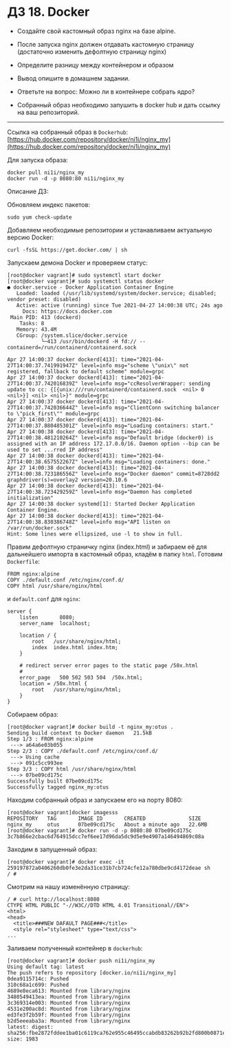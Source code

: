 # ДЗ 18. Docker
* Создайте свой кастомный образ nginx на базе alpine.

* После запуска nginx должен отдавать кастомную страницу (достаточно изменить дефолтную страницу nginx)

* Определите разницу между контейнером и образом

* Вывод опишите в домашнем задании.

* Ответьте на вопрос: Можно ли в контейнере собрать ядро?

* Собранный образ необходимо запушить в docker hub и дать ссылку на ваш репозиторий.
---
Ссылка на собранный образ в `Dockerhub`: [https://hub.docker.com/repository/docker/ni1i/nginx_my](https://hub.docker.com/repository/docker/ni1i/nginx_my)

Для запуска образа:
```
docker pull ni1i/nginx_my
docker run -d -p 8080:80 ni1i/nginx_my
```

Описание ДЗ:

Обновляем индекс пакетов:
```
sudo yum check-update
```
Добавляем необходимые репозитории и устанавливаем актуальную версию Docker:
```
curl -fsSL https://get.docker.com/ | sh
```
Запускаем демона Docker и проверяем статус:
```
[root@docker vagrant]# sudo systemctl start docker
[root@docker vagrant]# sudo systemctl status docker
● docker.service - Docker Application Container Engine
   Loaded: loaded (/usr/lib/systemd/system/docker.service; disabled; vendor preset: disabled)
   Active: active (running) since Tue 2021-04-27 14:00:38 UTC; 24s ago
     Docs: https://docs.docker.com
 Main PID: 413 (dockerd)
    Tasks: 8
   Memory: 43.4M
   CGroup: /system.slice/docker.service
           └─413 /usr/bin/dockerd -H fd:// --containerd=/run/containerd/containerd.sock

Apr 27 14:00:37 docker dockerd[413]: time="2021-04-27T14:00:37.741991947Z" level=info msg="scheme \"unix\" not registered, fallback to default scheme" module=grpc
Apr 27 14:00:37 docker dockerd[413]: time="2021-04-27T14:00:37.742016839Z" level=info msg="ccResolverWrapper: sending update to cc: {[{unix:///run/containerd/containerd.sock  <nil> 0 <nil>}] <nil> <nil>}" module=grpc
Apr 27 14:00:37 docker dockerd[413]: time="2021-04-27T14:00:37.742036644Z" level=info msg="ClientConn switching balancer to \"pick_first\"" module=grpc
Apr 27 14:00:37 docker dockerd[413]: time="2021-04-27T14:00:37.880485301Z" level=info msg="Loading containers: start."
Apr 27 14:00:38 docker dockerd[413]: time="2021-04-27T14:00:38.481210264Z" level=info msg="Default bridge (docker0) is assigned with an IP address 172.17.0.0/16. Daemon option --bip can be used to set ...rred IP address"
Apr 27 14:00:38 docker dockerd[413]: time="2021-04-27T14:00:38.657552267Z" level=info msg="Loading containers: done."
Apr 27 14:00:38 docker dockerd[413]: time="2021-04-27T14:00:38.723186556Z" level=info msg="Docker daemon" commit=8728dd2 graphdriver(s)=overlay2 version=20.10.6
Apr 27 14:00:38 docker dockerd[413]: time="2021-04-27T14:00:38.723429259Z" level=info msg="Daemon has completed initialization"
Apr 27 14:00:38 docker systemd[1]: Started Docker Application Container Engine.
Apr 27 14:00:38 docker dockerd[413]: time="2021-04-27T14:00:38.830386748Z" level=info msg="API listen on /var/run/docker.sock"
Hint: Some lines were ellipsized, use -l to show in full.

```
Правим дефолтную страничку nginx (index.html) и забираем её для дальнейшего импорта в кастомный образ, кладём в папку `html`.
Готовим `Dockerfile`:
```
FROM nginx:alpine
COPY ./default.conf /etc/nginx/conf.d/
COPY html /usr/share/nginx/html
```
и `default.conf` для `nginx`:
```
server {
    listen       8080;
    server_name  localhost;

    location / {
        root   /usr/share/nginx/html;
        index  index.html index.htm;
    }

    # redirect server error pages to the static page /50x.html
    #
    error_page   500 502 503 504  /50x.html;
    location = /50x.html {
        root   /usr/share/nginx/html;
    }
}
```

Собираем образ:
```
[root@docker vagrant]# docker build -t nginx_my:otus .
Sending build context to Docker daemon   21.5kB
Step 1/3 : FROM nginx:alpine
 ---> a64a6e03b055
Step 2/3 : COPY ./default.conf /etc/nginx/conf.d/
 ---> Using cache
 ---> 091c5cc993ee
Step 3/3 : COPY html /usr/share/nginx/html
 ---> 07be09cd175c
Successfully built 07be09cd175c
Successfully tagged nginx_my:otus

```
Находим собранный образ и запускаем его на порту 8080:
```
[root@docker vagrant]docker imagesss
REPOSITORY   TAG       IMAGE ID       CREATED              SIZE
nginx_my     otus      07be09cd175c   About a minute ago   22.6MB
[root@docker vagrant]# docker run -d -p 8080:80 07be09cd175c
3c7b866e2cbac6d764915dcc7ef6ee17d96da5dc9d5e9e4907a146494869c08a
```
Заходим в запущенный образ:
```
[root@docker vagrant]# docker exec -it 259197872a0406260db0fe3e2da31ce31b7cb724cfe12a780dbe9cd4172deae sh
/ #
```
Смотрим на нашу изменённую страницу:
```
/ # curl http://localhost:8080
CTYPE HTML PUBLIC "-//W3C//DTD HTML 4.01 Transitional//EN">
<html>
<head>
  <title>###NEW DAFAULT PAGE###</title>
  <style rel="stylesheet" type="text/css">
...
```
Заливаем полученный контейнер в `dockerhub`:
```
[root@docker vagrant]# docker push ni1i/nginx_my
Using default tag: latest
The push refers to repository [docker.io/ni1i/nginx_my]
0dea9115714c: Pushed
310c68a1c699: Pushed
4689e8eca613: Mounted from library/nginx
3480549413ea: Mounted from library/nginx
3c369314e003: Mounted from library/nginx
4531e200ac8d: Mounted from library/nginx
ed3fe3f2b59f: Mounted from library/nginx
b2d5eeeaba3a: Mounted from library/nginx
latest: digest: sha256:fbe2872fddee1ba01c6119ca762e955c46495ccabdb83262b92b2fd800b0871e size: 1983
```
